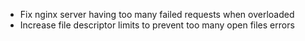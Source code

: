 - Fix nginx server having too many failed requests when overloaded
- Increase file descriptor limits to prevent too many open files errors
